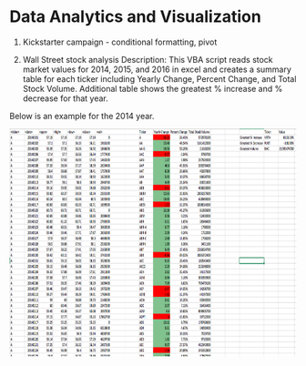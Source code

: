 # Data Analytics and Visualization 


  
1. Kickstarter campaign  - conditional formatting, pivot 


2. Wall Street stock analysis 
Description: This VBA script reads stock market values for 2014, 2015, and 2016 in excel and creates a summary table for each ticker including Yearly Change, Percent Change, and Total Stock Volume. Additional table shows the greatest % increase and % decrease for that year. 

Below is an example for the 2014 year.
<html>
     <center>
<img src="https://raw.githubusercontent.com/ying-li-python/Data-Analysis/master/Stock_VBA_analysis/Images/2014-stock.png" height="400" width="600")</center>
        </html>
